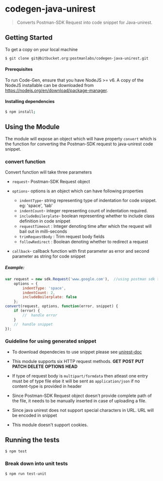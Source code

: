 # codegen-java-unirest

> Converts Postman-SDK Request into code snippet for Java-unirest.

## Getting Started
 To get a copy on your local machine
```bash
$ git clone git@bitbucket.org:postmanlabs/codegen-java-unirest.git
```

#### Prerequisites
To run Code-Gen, ensure that you have NodeJS >= v6. A copy of the NodeJS installable can be downloaded from https://nodejs.org/en/download/package-manager.

#### Installing dependencies
```bash
$ npm install;
```

## Using the Module
The module will expose an object which will have property `convert` which is the function for converting the Postman-SDK request to java-unirest code snippet.

### convert function
Convert function will take three parameters
* `request`- Postman-SDK Request object

* `options`- options is an object which can have following properties
    * `indentType`- string representing type of indentation for code snippet. eg: 'space', 'tab'
    * `indentCount`- integer representing count of indentation required.
    * `includeBoilerplate`- boolean representing whether to include class definition in code snippet 
    * `requestTimeout` : Integer denoting time after which the request will bail out in milli-seconds
    * `trimRequestBody` : Trim request body fields
    * `followRedirect` : Boolean denoting whether to redirect a request

* `callback`- callback function with first parameter as error and second parameter as string for code snippet

##### Example:
```js
var request = new sdk.Request('www.google.com'),  //using postman sdk to create request  
    options = {
        indentType: 'space',
        indentCount: 2,
        includeBoilerplate: false
    };
convert(request, options, function(error, snippet) {
    if (error) {
        //  handle error
    }
    //  handle snippet
});
```

### Guideline for using generated snippet
* To download dependecies to use snippet please see [unirest-doc](http://unirest.io/java.html)

* This module supports six HTTP request methods. 
    **GET** **POST** **PUT** **PATCH** **DELETE**  **OPTIONS** **HEAD**
 
* If type of request body is `multipart/formdata` then atleast one entry must be of type file else it will be sent as `application/json` if no content-type is provided in header

* Since Postman-SDK Request object doesn't provide complete path of the file, it needs to be manually inserted in case of uploading a file.

* Since java unirest does not support special characters in URL. URL will be encoded in snippet

* This module doesn't support cookies.



## Running the tests

```bash
$ npm test
```

### Break down into unit tests

```bash
$ npm run test-unit
```